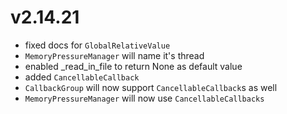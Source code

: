 # v2.14.21

* fixed docs for `GlobalRelativeValue`
* `MemoryPressureManager` will name it's thread
* enabled _read_in_file to return None as default value
* added `CancellableCallback`
* `CallbackGroup` will now support `CancellableCallback`s as well
* `MemoryPressureManager` will now use `CancellableCallbacks`

